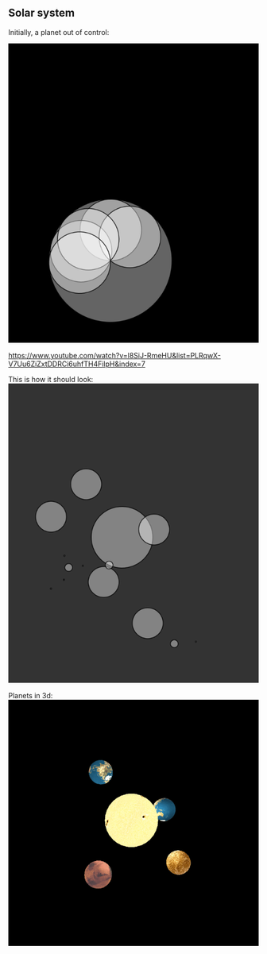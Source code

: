 ## Solar system

Initially, a planet out of control:

![](initial_planet.gif)

https://www.youtube.com/watch?v=l8SiJ-RmeHU&list=PLRqwX-V7Uu6ZiZxtDDRCi6uhfTH4FilpH&index=7

This is how it should look:
![](how_it_should_look.gif)


Planets in 3d:
![](planet_3d.gif)
